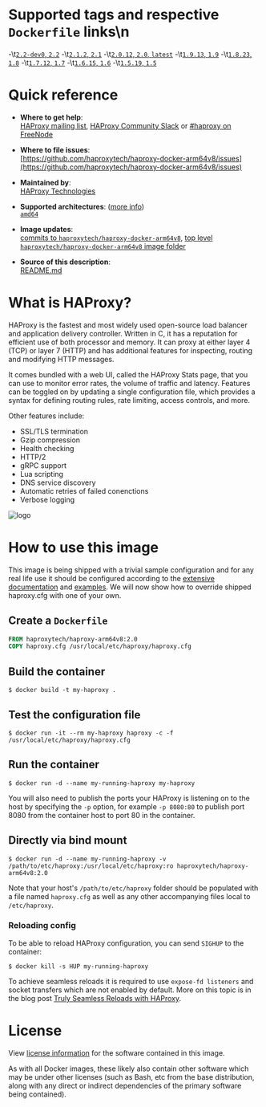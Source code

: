# Supported tags and respective `Dockerfile` links\n
-\t[`2.2-dev0`, `2.2`](https://github.com/haproxytech/haproxy-docker-arm64v8/blob/master/2.2/Dockerfile)
-\t[`2.1.2`, `2.1`](https://github.com/haproxytech/haproxy-docker-arm64v8/blob/master/2.1/Dockerfile)
-\t[`2.0.12`, `2.0`, `latest`](https://github.com/haproxytech/haproxy-docker-arm64v8/blob/master/2.0/Dockerfile)
-\t[`1.9.13`, `1.9`](https://github.com/haproxytech/haproxy-docker-arm64v8/blob/master/1.9/Dockerfile)
-\t[`1.8.23`, `1.8`](https://github.com/haproxytech/haproxy-docker-arm64v8/blob/master/1.8/Dockerfile)
-\t[`1.7.12`, `1.7`](https://github.com/haproxytech/haproxy-docker-arm64v8/blob/master/1.7/Dockerfile)
-\t[`1.6.15`, `1.6`](https://github.com/haproxytech/haproxy-docker-arm64v8/blob/master/1.6/Dockerfile)
-\t[`1.5.19`, `1.5`](https://github.com/haproxytech/haproxy-docker-arm64v8/blob/master/1.5/Dockerfile)

# Quick reference

-	**Where to get help**:  
	[HAProxy mailing list](mailto:haproxy@formilux.org), [HAProxy Community Slack](https://slack.haproxy.org/) or [#haproxy on FreeNode](irc://chat.freenode.net:6697/haproxy)

-	**Where to file issues**:  
	[https://github.com/haproxytech/haproxy-docker-arm64v8/issues](https://github.com/haproxytech/haproxy-docker-arm64v8/issues)

-	**Maintained by**:  
	[HAProxy Technologies](https://github.com/haproxytech)

-	**Supported architectures**: ([more info](https://github.com/docker-library/official-images#architectures-other-than-amd64))  
	[`amd64`](https://hub.docker.com/r/amd64/haproxy/)

-	**Image updates**:  
	[commits to `haproxytech/haproxy-docker-arm64v8`](https://github.com/haproxytech/haproxy-docker-arm64v8/commits/master), [top level `haproxytech/haproxy-docker-arm64v8` image folder](https://github.com/haproxytech/haproxy-docker-arm64v8)  

-	**Source of this description**:  
	[README.md](https://github.com/haproxytech/haproxy-docker-arm64v8/blob/master/README.md)

# What is HAProxy?

HAProxy is the fastest and most widely used open-source load balancer and application delivery controller. Written in C, it has a reputation for efficient use of both processor and memory. It can proxy at either layer 4 (TCP) or layer 7 (HTTP) and has additional features for inspecting, routing and modifying HTTP messages.

It comes bundled with a web UI, called the HAProxy Stats page, that you can use to monitor error rates, the volume of traffic and latency. Features can be toggled on by updating a single configuration file, which provides a syntax for defining routing rules, rate limiting, access controls, and more.

Other features include:

* SSL/TLS termination
* Gzip compression
* Health checking
* HTTP/2
* gRPC support
* Lua scripting
* DNS service discovery
* Automatic retries of failed conenctions
* Verbose logging

![logo](https://www.haproxy.org/img/HAProxyCommunityEdition_60px.png)

# How to use this image

This image is being shipped with a trivial sample configuration and for any real life use it should be configured according to the [extensive documentation](https://cbonte.github.io/haproxy-dconv/) and [examples](https://github.com/haproxy/haproxy/tree/master/examples). We will now show how to override shipped haproxy.cfg with one of your own.

## Create a `Dockerfile`

```dockerfile
FROM haproxytech/haproxy-arm64v8:2.0
COPY haproxy.cfg /usr/local/etc/haproxy/haproxy.cfg
```

## Build the container

```console
$ docker build -t my-haproxy .
```

## Test the configuration file

```console
$ docker run -it --rm my-haproxy haproxy -c -f /usr/local/etc/haproxy/haproxy.cfg
```

## Run the container

```console
$ docker run -d --name my-running-haproxy my-haproxy
```

You will also need to publish the ports your HAProxy is listening on to the host by specifying the `-p` option, for example `-p 8080:80` to publish port 8080 from the container host to port 80 in the container.

## Directly via bind mount

```console
$ docker run -d --name my-running-haproxy -v /path/to/etc/haproxy:/usr/local/etc/haproxy:ro haproxytech/haproxy-arm64v8:2.0
```

Note that your host's `/path/to/etc/haproxy` folder should be populated with a file named `haproxy.cfg` as well as any other accompanying files local to `/etc/haproxy`.

### Reloading config

To be able to reload HAProxy configuration, you can send `SIGHUP` to the container:

```console
$ docker kill -s HUP my-running-haproxy
```

To achieve seamless reloads it is required to use `expose-fd listeners` and socket transfers which are not enabled by default. More on this topic is in the blog post [Truly Seamless Reloads with HAProxy](https://www.haproxy.com/blog/truly-seamless-reloads-with-haproxy-no-more-hacks/).

# License

View [license information](https://raw.githubusercontent.com/haproxy/haproxy/master/LICENSE) for the software contained in this image.

As with all Docker images, these likely also contain other software which may be under other licenses (such as Bash, etc from the base distribution, along with any direct or indirect dependencies of the primary software being contained).
